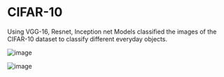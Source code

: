 # CIFAR-10

Using VGG-16, Resnet, Inception net Models classified the images of the CIFAR-10 dataset to classify different everyday objects.

![image](https://user-images.githubusercontent.com/63854149/118037731-daf13900-b38b-11eb-9575-94d2835149f1.png)

![image](https://user-images.githubusercontent.com/63854149/118037938-1d1a7a80-b38c-11eb-95d3-0d8d322a92ca.png)


